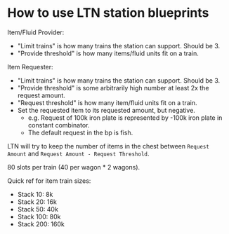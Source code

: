 # How to use LTN station blueprints

Item/Fluid Provider:
- "Limit trains" is how many trains the station can support. Should be 3.
- "Provide threshold" is how many items/fluid units fit on a train.

Item Requester:
- "Limit trains" is how many trains the station can support. Should be 3.
- "Provide threshold" is some arbitrarily high number at least 2x the request amount.
- "Request threshold" is how many item/fluid units fit on a train.
- Set the requested item to its requested amount, but negative.
  - e.g. Request of 100k iron plate is represented by -100k iron plate in constant combinator.
  - The default request in the bp is fish.

LTN will try to keep the number of items in the chest between `Request Amount` and `Request Amount - Request Threshold`.

80 slots per train (40 per wagon * 2 wagons).

Quick ref for item train sizes:
- Stack 10: 8k
- Stack 20: 16k
- Stack 50: 40k
- Stack 100: 80k
- Stack 200: 160k